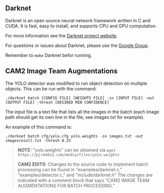 Darknet
--------
Darknet is an open source neural network framework written in C and CUDA. It is fast, easy to install, and supports CPU and GPU computation.

For more information see the [Darknet project website](http://pjreddie.com/darknet).

For questions or issues about Darknet, please use the [Google Group](https://groups.google.com/forum/#!forum/darknet).

Remember to ```make``` Darknet befor running.

CAM2 Image Team Augmentations
-------

The YOLO detector was modified to run object detection on multiple objects.  This can be run with the command:
```
./darknet batch [CONFIG FILE] [WEIGHTS FILE] -in [INPUT FILE] -out [OUTPUT FILE] -thresh [DESIRED MIN CONFIDENCE]
```
The input file is a text file that lists all the images in the batch (each image path should get its own line in the file; see images.txt for example).

An example of this command is:
```
./darknet batch cfg/yolo.cfg yolo.weights -in images.txt -out imagesresult.txt -thresh 0.25
```
> **NOTE:** "yolo.weights" can be obtained via ```wget https://pjreddie.com/media/files/yolo.weights```

> **CAM2 EDITS:** Changes to the source code to implement batch processing can be found in "examples/darknet.c," "examples/detector.c," and "include/darknet.h"  The changes are indicated with a comment block that says "CAM2 IMAGE TEAM AUGMENTATIONS FOR BATCH PROCESSING."
